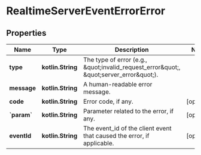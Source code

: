 
# RealtimeServerEventErrorError

## Properties
| Name | Type | Description | Notes |
| ------------ | ------------- | ------------- | ------------- |
| **type** | **kotlin.String** | The type of error (e.g., \&quot;invalid_request_error\&quot;, \&quot;server_error\&quot;).  |  |
| **message** | **kotlin.String** | A human-readable error message. |  |
| **code** | **kotlin.String** | Error code, if any. |  [optional] |
| **&#x60;param&#x60;** | **kotlin.String** | Parameter related to the error, if any. |  [optional] |
| **eventId** | **kotlin.String** | The event_id of the client event that caused the error, if applicable.  |  [optional] |



